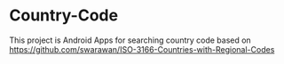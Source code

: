 # Country-Code

This project is Android Apps for searching country code based on https://github.com/swarawan/ISO-3166-Countries-with-Regional-Codes
